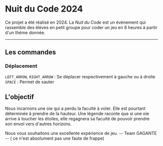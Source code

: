 # Nuit du Code 2024
 
Ce projet a été réalisé en 2024. La *Nuit du Code* est un évènement qui rassemble des élèves en petit groupe pour coder un jeu en 8 heures à partir d'un thème donnée.

---

## Les commandes

### Déplacement

`LEFT_ARROW`, `RIGHT_ARROW` : Se déplacer respectivement à gauche ou à droite
`SPACE` : Permet de sauter

## L'objectif

Nous incarnons une oie qui a perdu la faculté à voler. Elle est pourtant déterminée à prendre de la hauteur. Une légende raconte que si une oie arrive à toucher les étoiles, elle regagnera sa faculté de pouvoir prendre son envol vers d'autres horizons.

Nous vous souhaitons une excellente expérience de jeu.
-- Team GAGANTE -- (	ce n'est absolument pas une faute de frappe)
